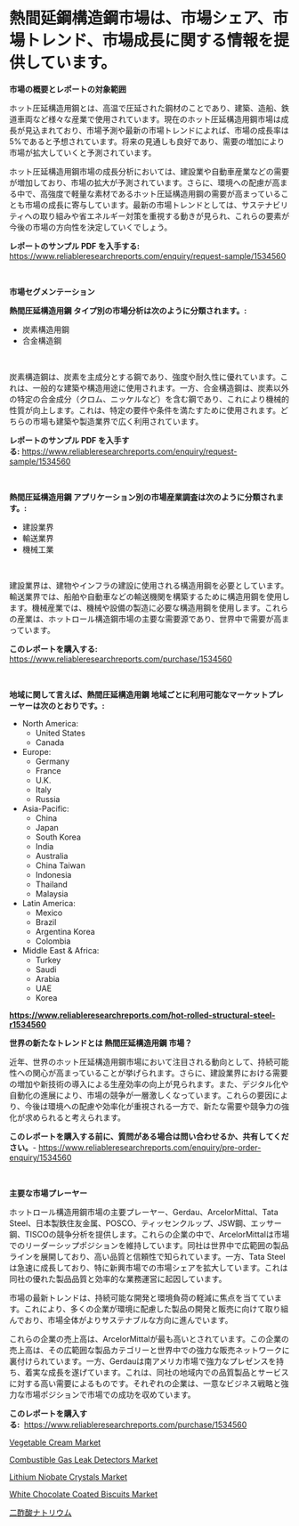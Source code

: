<p><h1>熱間延鋼構造鋼市場は、市場シェア、市場トレンド、市場成長に関する情報を提供しています。</h1></p><p><strong>市場の概要とレポートの対象範囲</strong></p>
<p><p>ホット圧延構造用鋼とは、高温で圧延された鋼材のことであり、建築、造船、鉄道車両など様々な産業で使用されています。現在のホット圧延構造用鋼市場は成長が見込まれており、市場予測や最新の市場トレンドによれば、市場の成長率は5%であると予想されています。将来の見通しも良好であり、需要の増加により市場が拡大していくと予測されています。 </p><p>ホット圧延構造用鋼市場の成長分析においては、建設業や自動車産業などの需要が増加しており、市場の拡大が予測されています。さらに、環境への配慮が高まる中で、高強度で軽量な素材であるホット圧延構造用鋼の需要が高まっていることも市場の成長に寄与しています。最新の市場トレンドとしては、サステナビリティへの取り組みや省エネルギー対策を重視する動きが見られ、これらの要素が今後の市場の方向性を決定していくでしょう。</p></p>
<p><strong>レポートのサンプル PDF を入手する:</strong> <a href="https://www.reliableresearchreports.com/enquiry/request-sample/1534560">https://www.reliableresearchreports.com/enquiry/request-sample/1534560</a></p>
<p>&nbsp;</p>
<p><strong>市場セグメンテーション</strong></p>
<p><strong>熱間圧延構造用鋼 タイプ別の市場分析は次のように分類されます。:</strong></p>
<p><ul><li>炭素構造用鋼</li><li>合金構造鋼</li></ul></p>
<p>&nbsp;</p>
<p><p>炭素構造鋼は、炭素を主成分とする鋼であり、強度や耐久性に優れています。これは、一般的な建築や構造用途に使用されます。一方、合金構造鋼は、炭素以外の特定の合金成分（クロム、ニッケルなど）を含む鋼であり、これにより機械的性質が向上します。これは、特定の要件や条件を満たすために使用されます。どちらの市場も建築や製造業界で広く利用されています。</p></p>
<p><strong>レポートのサンプル PDF を入手する:</strong>&nbsp;<a href="https://www.reliableresearchreports.com/enquiry/request-sample/1534560">https://www.reliableresearchreports.com/enquiry/request-sample/1534560</a></p>
<p>&nbsp;</p>
<p><strong> 熱間圧延構造用鋼 アプリケーション別の市場産業調査は次のように分類されます。:</strong></p>
<p><ul><li>建設業界</li><li>輸送業界</li><li>機械工業</li></ul></p>
<p>&nbsp;</p>
<p><p>建設業界は、建物やインフラの建設に使用される構造用鋼を必要としています。輸送業界では、船舶や自動車などの輸送機関を構築するために構造用鋼を使用します。機械産業では、機械や設備の製造に必要な構造用鋼を使用します。これらの産業は、ホットロール構造鋼市場の主要な需要源であり、世界中で需要が高まっています。</p></p>
<p><strong>このレポートを購入する:</strong>&nbsp; <a href="https://www.reliableresearchreports.com/purchase/1534560">https://www.reliableresearchreports.com/purchase/1534560</a></p>
<p>&nbsp;</p>
<p><strong>地域に関して言えば、熱間圧延構造用鋼 地域ごとに利用可能なマーケットプレーヤーは次のとおりです。:</strong></p>
<p><ul>
    <li>
        North America:
        <ul>
            <li>United States</li>
            <li>Canada</li>
        </ul>
    </li>
    <li>
        Europe:
        <ul>
            <li>Germany</li>
            <li>France</li>
            <li>U.K.</li>
            <li>Italy</li>
            <li>Russia</li>
        </ul>
    </li>
    <li>
        Asia-Pacific:
        <ul>
            <li>China</li>
            <li>Japan</li>
            <li>South Korea</li>
            <li>India</li>
            <li>Australia</li>
            <li>China Taiwan</li>
            <li>Indonesia</li>
            <li>Thailand</li>
            <li>Malaysia</li>
        </ul>
    </li>
    <li>
        Latin America:
        <ul>
            <li>Mexico</li>
            <li>Brazil</li>
            <li>Argentina Korea</li>
            <li>Colombia</li>
        </ul>
    </li>
    <li>
        Middle East & Africa:
        <ul>
            <li>Turkey</li>
            <li>Saudi</li>
            <li>Arabia</li>
            <li>UAE</li>
            <li>Korea</li>
        </ul>
    </li>
    </ul></p>
<p><strong><a href="https://www.reliableresearchreports.com/hot-rolled-structural-steel-r1534560">https://www.reliableresearchreports.com/hot-rolled-structural-steel-r1534560</a></strong>&nbsp;</p>
<p><strong>世界の新たなトレンドとは 熱間圧延構造用鋼 市場？</strong></p>
<p><p>近年、世界のホット圧延構造用鋼市場において注目される動向として、持続可能性への関心が高まっていることが挙げられます。さらに、建設業界における需要の増加や新技術の導入による生産効率の向上が見られます。また、デジタル化や自動化の進展により、市場の競争が一層激しくなっています。これらの要因により、今後は環境への配慮や効率化が重視される一方で、新たな需要や競争力の強化が求められると考えられます。</p></p>
<p><strong>このレポートを購入する前に、質問がある場合は問い合わせるか、共有してください。</strong>- <a href="https://www.reliableresearchreports.com/enquiry/pre-order-enquiry/1534560">https://www.reliableresearchreports.com/enquiry/pre-order-enquiry/1534560</a></p>
<p>&nbsp;</p>
<p><strong>主要な市場プレーヤー</strong></p>
<p><p>ホットロール構造用鋼市場の主要プレーヤー、Gerdau、ArcelorMittal、Tata Steel、日本製鉄住友金属、POSCO、ティッセンクルップ、JSW鋼、エッサー鋼、TISCOの競争分析を提供します。これらの企業の中で、ArcelorMittalは市場でのリーダーシップポジションを維持しています。同社は世界中で広範囲の製品ラインを展開しており、高い品質と信頼性で知られています。一方、Tata Steelは急速に成長しており、特に新興市場での市場シェアを拡大しています。これは同社の優れた製品品質と効率的な業務運営に起因しています。</p><p>市場の最新トレンドは、持続可能な開発と環境負荷の軽減に焦点を当てています。これにより、多くの企業が環境に配慮した製品の開発と販売に向けて取り組んでおり、市場全体がよりサステナブルな方向に進んでいます。</p><p>これらの企業の売上高は、ArcelorMittalが最も高いとされています。この企業の売上高は、その広範囲な製品カテゴリーと世界中での強力な販売ネットワークに裏付けられています。一方、Gerdauは南アメリカ市場で強力なプレゼンスを持ち、着実な成長を遂げています。これは、同社の地域内での品質製品とサービスに対する高い需要によるものです。それぞれの企業は、一意なビジネス戦略と強力な市場ポジションで市場での成功を収めています。</p></p>
<p><strong>このレポートを購入する:</strong>&nbsp;&nbsp;<a href="https://www.reliableresearchreports.com/purchase/1534560">https://www.reliableresearchreports.com/purchase/1534560</a></p>
<p><p><a href="https://github.com/lataunyatinikmelvin59ilbd0dv/Market-Research-Report-List-1/blob/main/vegetable-cream-market.md">Vegetable Cream Market</a></p><p><a href="https://view.publitas.com/reportprime-1/combustible-gas-leak-detectors-market-research-report-provides-thorough-industry-overview-which-offers-an-in-depth-analysis-of-product-trends-and-new-market-divisions/">Combustible Gas Leak Detectors Market</a></p><p><a href="https://issuu.com/reportprime-2/docs/lithium-niobate-crystals-market-size-2030.pptx">Lithium Niobate Crystals Market</a></p><p><a href="https://github.com/pgtimber/Market-Research-Report-List-2/blob/main/white-chocolate-coated-biscuits-market.md">White Chocolate Coated Biscuits Market</a></p><p><a href="https://github.com/DonaldShaw1965/Market-Research-Report-List-1/blob/main/164961018045.md">二酢酸ナトリウム</a></p></p>